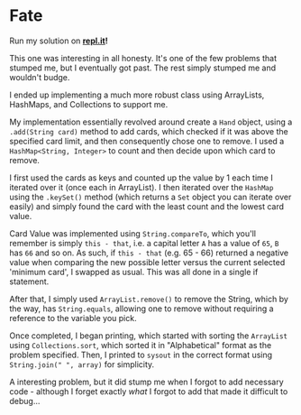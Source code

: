 # Fate

Run my solution on **[repl.it](https://repl.it/@Xevion/A-Computer-Science-February-2015-Fate)!**

This one was interesting in all honesty. It's one of the few problems that stumped me, but I eventually got past. The rest simply stumped me and wouldn't budge.

I ended up implementing a much more robust class using ArrayLists, HashMaps, and Collections to support me.

My implementation essentially revolved around create a `Hand` object, using a `.add(String card)` method to add cards, which checked if it was above the specified card limit, and then consequently chose 
one to remove. I used a `HashMap<String, Integer>` to count and then decide upon which card to remove.

I first used the cards as keys and counted up the value by 1 each time I iterated over it (once each in ArrayList). I then iterated over the `HashMap` using the `.keySet()` method (which returns a `Set` object you can iterate over easily) and simply found the card with the least count and the lowest card value.

Card Value was implemented using `String.compareTo`, which you'll remember is simply `this - that`, i.e. a capital letter `A` has a value of `65`, `B` has `66` and so on. As such, if `this - that` (e.g. 65 - 66) returned a negative value when comparing the new possible letter versus the current selected 'minimum card', I swapped as usual. This was all done in a single if statement.

After that, I simply used `ArrayList.remove()` to remove the String, which by the way, has `String.equals`, allowing one to remove without requiring a reference to the variable you pick.

Once completed, I began printing, which started with sorting the `ArrayList` using `Collections.sort`, which sorted it in "Alphabetical" format as the problem specified. Then, I printed to `sysout` in the correct format using `String.join(" ", array)` for simplicity.

A interesting problem, but it did stump me when I forgot to add necessary code - although I forget exactly *what* I forgot to add that made it difficult to debug...